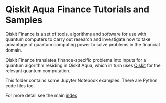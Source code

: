 # Qiskit Aqua Finance Tutorials and Samples

Qiskit Finance is a set of tools, algorithms and software for use with quantum computers to 
carry out research and investigate how to take advantage of quantum computing power to solve problems 
in the financial domain. 

Qiskit Finance translates finance-specific problems into inputs
for a quantum algorithm residing in Qiskit Aqua, which in turn uses [Qiskit](https://www.qiskit.org/) for the relevant
quantum computation. 

This folder contains some Jupyter Notebook examples. There are Python code files too.

For more detail see the main [index](../aqua/index.ipynb#optimization)
